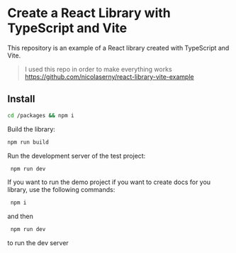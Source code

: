 # Create a React Library with TypeScript and Vite

This repository is an example of a React library created with TypeScript and Vite.

> I used this repo in order to make everything works <a href="https://github.com/nicolaserny/react-library-vite-example">https://github.com/nicolaserny/react-library-vite-example</a>

## Install

```bash
cd /packages && npm i
```

Build the library:

```bash
npm run build
```

Run the development server of the test project:

```bash
 npm run dev
```

If you want to run the demo project if you want to create docs for you library, use the following commands:

```bash
 npm i
```

and then

```bash
 npm run dev
```

to run the dev server
